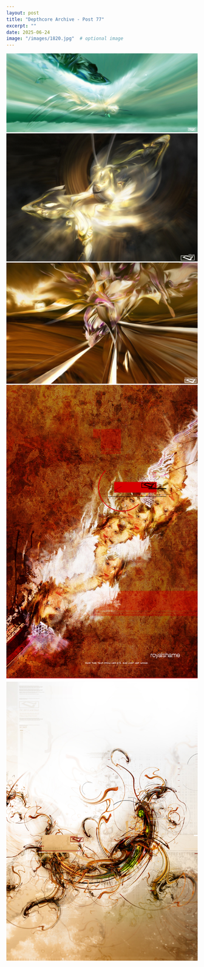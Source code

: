 ```yaml
---
layout: post
title: "Depthcore Archive - Post 77"
excerpt: ""
date: 2025-06-24
image: "/images/1820.jpg"  # optional image
---
```


<img src="/images/1820.jpg">
<img src="/images/1821.jpg" alt="1821.jpg"/>
<img src="/images/1822.jpg" alt="1822.jpg"/>
<img src="/images/1824.jpg" alt="1824.jpg"/>
<img src="/images/1825.jpg" alt="1825.jpg"/>
